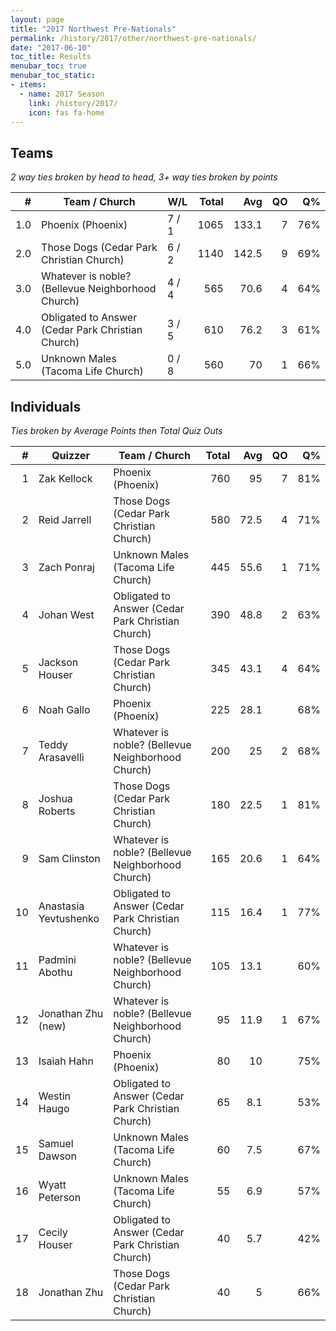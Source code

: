 ```yaml
---
layout: page
title: "2017 Northwest Pre-Nationals"
permalink: /history/2017/other/northwest-pre-nationals/
date: "2017-06-10"
toc_title: Results
menubar_toc: true
menubar_toc_static:
- items:
  - name: 2017 Season
    link: /history/2017/
    icon: fas fa-home
---
```


## Teams

*2 way ties broken by head to head, 3+ way ties broken by points*

| #   | Team / Church                                     | W/L   | Total | Avg   | QO | Q%  |
|----:|---------------------------------------------------|-------|------:|------:|---:|----:|
| 1.0 | Phoenix (Phoenix)                                 | 7 / 1 | 1065  | 133.1 | 7  | 76% |
| 2.0 | Those Dogs (Cedar Park Christian Church)          | 6 / 2 | 1140  | 142.5 | 9  | 69% |
| 3.0 | Whatever is noble? (Bellevue Neighborhood Church) | 4 / 4 | 565   | 70.6  | 4  | 64% |
| 4.0 | Obligated to Answer (Cedar Park Christian Church) | 3 / 5 | 610   | 76.2  | 3  | 61% |
| 5.0 | Unknown Males (Tacoma Life Church)                | 0 / 8 | 560   | 70    | 1  | 66% |

## Individuals

*Ties broken by Average Points then Total Quiz Outs*

| #  | Quizzer               | Team / Church                                     | Total | Avg  | QO | Q%  |
|---:|-----------------------|---------------------------------------------------|------:|-----:|---:|----:|
| 1  | Zak Kellock           | Phoenix (Phoenix)                                 | 760   | 95   | 7  | 81% |
| 2  | Reid Jarrell          | Those Dogs (Cedar Park Christian Church)          | 580   | 72.5 | 4  | 71% |
| 3  | Zach Ponraj           | Unknown Males (Tacoma Life Church)                | 445   | 55.6 | 1  | 71% |
| 4  | Johan West            | Obligated to Answer (Cedar Park Christian Church) | 390   | 48.8 | 2  | 63% |
| 5  | Jackson Houser        | Those Dogs (Cedar Park Christian Church)          | 345   | 43.1 | 4  | 64% |
| 6  | Noah Gallo            | Phoenix (Phoenix)                                 | 225   | 28.1 |    | 68% |
| 7  | Teddy Arasavelli      | Whatever is noble? (Bellevue Neighborhood Church) | 200   | 25   | 2  | 68% |
| 8  | Joshua Roberts        | Those Dogs (Cedar Park Christian Church)          | 180   | 22.5 | 1  | 81% |
| 9  | Sam Clinston          | Whatever is noble? (Bellevue Neighborhood Church) | 165   | 20.6 | 1  | 64% |
| 10 | Anastasia Yevtushenko | Obligated to Answer (Cedar Park Christian Church) | 115   | 16.4 | 1  | 77% |
| 11 | Padmini Abothu        | Whatever is noble? (Bellevue Neighborhood Church) | 105   | 13.1 |    | 60% |
| 12 | Jonathan Zhu (new)    | Whatever is noble? (Bellevue Neighborhood Church) | 95    | 11.9 | 1  | 67% |
| 13 | Isaiah Hahn           | Phoenix (Phoenix)                                 | 80    | 10   |    | 75% |
| 14 | Westin Haugo          | Obligated to Answer (Cedar Park Christian Church) | 65    | 8.1  |    | 53% |
| 15 | Samuel Dawson         | Unknown Males (Tacoma Life Church)                | 60    | 7.5  |    | 67% |
| 16 | Wyatt Peterson        | Unknown Males (Tacoma Life Church)                | 55    | 6.9  |    | 57% |
| 17 | Cecily Houser         | Obligated to Answer (Cedar Park Christian Church) | 40    | 5.7  |    | 42% |
| 18 | Jonathan Zhu          | Those Dogs (Cedar Park Christian Church)          | 40    | 5    |    | 66% |

